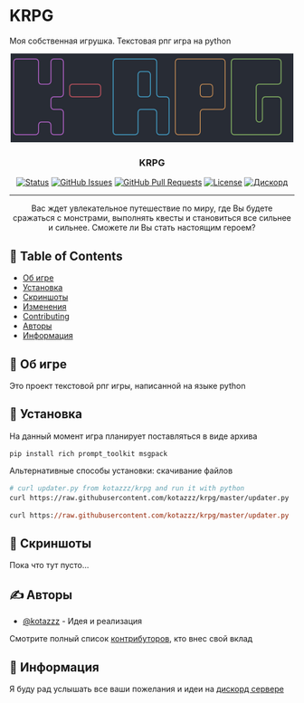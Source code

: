 # KRPG

Моя собственная игрушка. Текстовая рпг игра на python

<p align="center">
  <a href="" rel="noopener">
 <img width=500px src="images/logo.jpg" alt="Project logo"></a>
</p>

<h3 align="center">KRPG</h3>

<div align="center">

[![Status](https://img.shields.io/badge/status-active-success.svg)]()
[![GitHub Issues](https://img.shields.io/github/issues/kotazzz/krpg.svg)](https://github.com/kotazzz/krpg/issues)
[![GitHub Pull Requests](https://img.shields.io/github/issues-pr/kotazzz/krpg.svg)](https://github.com/kotazzz/krpg/pulls)
[![License](https://img.shields.io/badge/license-MIT-blue.svg)](/LICENSE)
[![Дискорд](https://img.shields.io/discord/992780447870357574?label=%D0%9C%D0%BE%D0%B6%D0%B5%D0%BC%20%D0%BF%D0%BE%D0%BE%D0%B1%D1%89%D0%B0%D1%82%D1%8C%D1%81%D1%8F%20%D0%B2%20discord)](https://discord.gg/FKcURWZsMW)
</div>

---

<p align="center"> Вас ждет увлекательное путешествие по миру, где Вы будете сражаться с монстрами, выполнять квесты и становиться все сильнее и сильнее. Сможете ли Вы стать настоящим героем?
    <br>
</p>

## 📝 Table of Contents

- [Об игре](#about)
- [Установка](#getting_started)
- [Скриншоты](#gallery)
- [Изменения](../CHANGELOG.md)
- [Contributing](../CONTRIBUTING.md)
- [Авторы](#authors)
- [Информация](#acknowledgement)

## 🧐 Об игре <a name = "about"></a>

Это проект текстовой рпг игры, написанной на языке python

## 🏁 Установка <a name = "getting_started"></a>

На данный момент игра планирует поставляться в виде архива

```
pip install rich prompt_toolkit msgpack
```

Альтернативные способы установки: скачивание файлов

```bash
# curl updater.py from kotazzz/krpg and run it with python
curl https://raw.githubusercontent.com/kotazzz/krpg/master/updater.py | python
```

```ps
curl https://raw.githubusercontent.com/kotazzz/krpg/master/updater.py | python
```


## 🎈 Скриншоты <a name="gallery"></a>

Пока что тут пусто...

## ✍️ Авторы <a name = "authors"></a>

- [@kotazzz](https://github.com/kotazzz) - Идея и реализация

Смотрите полный список [контрибуторов](https://github.com/kotazzz/krpg/contributors), кто внес свой вклад

## 🎉 Информация <a name = "acknowledgement"></a>

Я буду рад услышать все ваши пожелания и идеи на [дискорд сервере](https://discord.gg/FKcURWZsMW)
